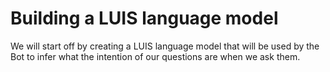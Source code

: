 ﻿# Building a LUIS language model
We will start off by creating a LUIS language model that will be used by the Bot to infer what the intention of our questions are when we ask them.

